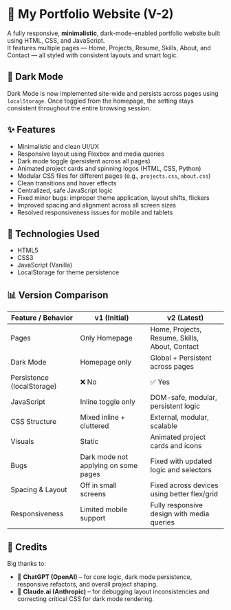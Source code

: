 # 💼 My Portfolio Website (V-2)

A fully responsive, **minimalistic**, dark-mode-enabled portfolio website built using HTML, CSS, and JavaScript.  
It features multiple pages — Home, Projects, Resume, Skills, About, and Contact — all styled with consistent layouts and smart logic.

## 🌙 Dark Mode

Dark Mode is now implemented site-wide and persists across pages using `localStorage`. Once toggled from the homepage, the setting stays consistent throughout the entire browsing session.

## ✨ Features

- Minimalistic and clean UI/UX
- Responsive layout using Flexbox and media queries
- Dark mode toggle (persistent across all pages)
- Animated project cards and spinning logos (HTML, CSS, Python)
- Modular CSS files for different pages (e.g., `projects.css`, `about.css`)
- Clean transitions and hover effects
- Centralized, safe JavaScript logic
- Fixed minor bugs: improper theme application, layout shifts, flickers
- Improved spacing and alignment across all screen sizes
- Resolved responsiveness issues for mobile and tablets

## 🧰 Technologies Used

- HTML5  
- CSS3  
- JavaScript (Vanilla)  
- LocalStorage for theme persistence

## 📊 Version Comparison

| Feature / Behavior        | v1 (Initial)                          | v2 (Latest)                                                  |
|---------------------------|----------------------------------------|---------------------------------------------------------------|
| Pages                    | Only Homepage                          | Home, Projects, Resume, Skills, About, Contact               |
| Dark Mode                | Homepage only                          | Global + Persistent across pages                             |
| Persistence (localStorage) | ❌ No                                  | ✅ Yes                                                       |
| JavaScript               | Inline toggle only                     | DOM-safe, modular, persistent logic                          |
| CSS Structure            | Mixed inline + cluttered               | External, modular, scalable                                  |
| Visuals                  | Static                                 | Animated project cards and icons                             |
| Bugs                     | Dark mode not applying on some pages   | Fixed with updated logic and selectors                       |
| Spacing & Layout         | Off in small screens                   | Fixed across devices using better flex/grid                  |
| Responsiveness           | Limited mobile support                 | Fully responsive design with media queries                   |

## 🧠 Credits

Big thanks to:

- 🤖 **ChatGPT (OpenAI)** – for core logic, dark mode persistence, responsive refactors, and overall project shaping.  
- 🤖 **Claude.ai (Anthropic)** – for debugging layout inconsistencies and correcting critical CSS for dark mode rendering.
